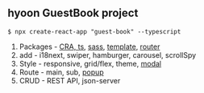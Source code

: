## hyoon GuestBook project
`$ npx create-react-app "guest-book" --typescript`

1. Packages - [CRA, ts](https://github.com/bbahna/Typescript-React/commit/6b288fd), [sass](https://github.com/bbahna/typescript-react/pull/2), [template](https://github.com/bbahna/typescript-react/pull/4), [router](https://github.com/bbahna/typescript-react/pull/7)
2. add - i18next, swiper, hamburger, carousel, scrollSpy
3. Style - responsive, grid/flex, theme, [modal](https://github.com/bbahna/typescript-react/pull/11)
4. Route - main, sub, [popup](https://github.com/bbahna/typescript-react/pull/10)
5. CRUD - REST API, json-server
